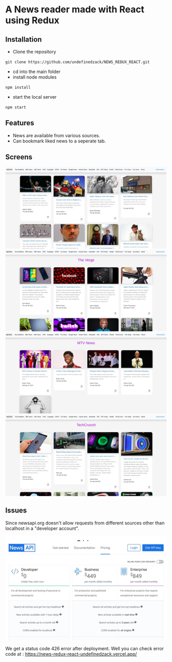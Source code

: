 # A News reader made with React using Redux

## Installation

- Clone the repository

`git clone https://github.com/undefinedzack/NEWS_REDUX_REACT.git`

- cd into the main folder
- install node modules

`npm install`

- start the local server

`npm start`

## Features 

- News are available from various sources.
- Can bookmark liked news to a seperate tab.

## Screens

<img src="images/1.jpg"/>
<img src="images/2.jpg"/>
<img src="images/3.jpg"/>
<img src="images/4.jpg"/>

## Issues

Since newsapi.org doesn't allow requests from different sources other than localhost in a "developer account".

<img src="images/5.jpg"/>

We get a status code 426 error after deployment. Well you can check error code at : https://news-redux-react-undefinedzack.vercel.app/


